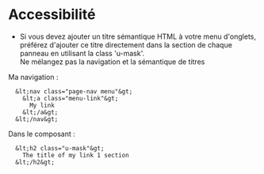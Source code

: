 # Accessibilité

- Si vous devez ajouter un titre sémantique HTML à votre menu d'onglets, préférez d'ajouter ce titre directement dans la section de chaque panneau en utilisant la class 'u-mask'.
<br/>Ne mélangez pas la navigation et la sémantique de titres

Ma navigation :

```mod-code
  &lt;nav class="page-nav menu"&gt;
    &lt;a class="menu-link"&gt;
      My link
    &lt;/a&gt;
  &lt;/nav&gt;
```

Dans le composant :

```mod-code
  &lt;h2 class="u-mask"&gt;
    The title of my link 1 section
  &lt;/h2&gt;
```